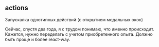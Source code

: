 ## actions

Запускалка однотипных действий (с открытием модальных окон)

Сейчас, спустя два года, я с трудом понимаю, что именно происходит. Кажется, нужно переделать с учетом приобретенного
опыта. Должно быть проще и более react-way.
